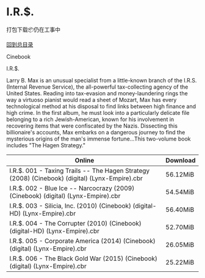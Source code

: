 # I.R.$.

打包下载📦仍在工事中

[回到总目录](/Catalogs.md)

Cinebook

I.R.$.

Larry B. Max is an unusual specialist from a little-known branch of the I.R.S. (Internal Revenue Service), the all-powerful tax-collecting agency of the United States. Reading into tax-evasion and money-laundering rings the way a virtuoso pianist would read a sheet of Mozart, Max has every technological method at his disposal to find links between high finance and high crime. In the first album, he must look into a particularly delicate file belonging to a rich Jewish-American, known for his involvement in recovering items that were confiscated by the Nazis. Dissecting this billionaire's accounts, Max embarks on a dangerous journey to find the mysterious origins of the man's immense fortune...This two-volume book includes "The Hagen Strategy."





Online | Download
--- | ---
I.R.$. 001 - Taxing Trails -- The Hagen Strategy (2008) (Cinebook) (digital) (Lynx-Empire).cbr | 56.12MiB
I.R.$. 002 - Blue Ice -- Narcocrazy (2009) (Cinebook) (digital) (Lynx-Empire).cbr | 54.54MiB
I.R.$. 003 - Silicia, Inc. (2010) (Cinebook) (digital-HD) (Lynx-Empire).cbr | 56.40MiB
I.R.$. 004 - The Corrupter (2010) (Cinebook) (digital-HD) (Lynx-Empire).cbr | 52.70MiB
I.R.$. 005 - Corporate America (2014) (Cinebook) (digital) (Lynx-Empire).cbr | 26.05MiB
I.R.$. 006 - The Black Gold War (2015) (Cinebook) (digital) (Lynx-Empire).cbr | 25.22MiB